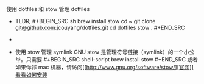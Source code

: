 使用 dotfiles 和 stow 管理 dotfiles

* TLDR;
#+BEGIN_SRC sh
brew install stow
cd ~
git clone git@github.com:jcouyang/dotfiles.git
cd dotfiles
stow .
#+END_SRC

*

* 使用 stow 管理 symlink
GNU stow 是管理符号链接（symlink）的一个小公举。只需要
#+BEGIN_SRC shell-script
brew install stow
#+END_SRC
 或者如果你非 mac 机器，请访问[[http://www.gnu.org/software/stow/][官网]]看看如何安装
